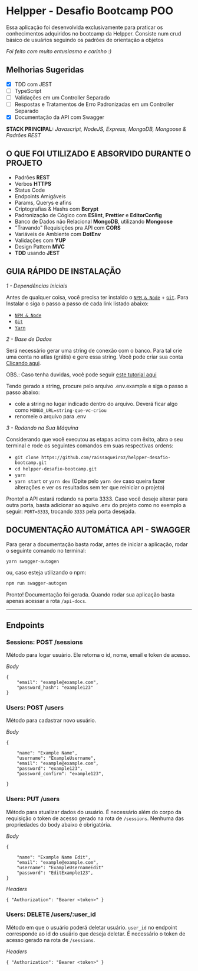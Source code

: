 # Helpper - Desafio Bootcamp POO

Essa aplicação foi desenvolvida exclusivamente para praticar os conhecimentos adquiridos no bootcamp da Helpper. Consiste num crud básico de usuários seguindo os padrões de orientação a objetos

_Foi feito com muito entusiasmo e carinho :)_

## Melhorias Sugeridas

- [X] TDD com JEST
- [ ] TypeScript
- [ ] Validações em um Controller Separado
- [ ] Respostas e Tratamentos de Erro Padronizadas em um Controller Separado
- [X] Documentação da API com Swagger

**STACK PRINCIPAL:** *Javascript, NodeJS, Express, MongoDB, Mongoose & Padrões REST*

## O QUE FOI UTILIZADO E ABSORVIDO DURANTE O PROJETO

- Padrões **REST**
- Verbos **HTTPS**
- Status Code
- Endpoints Amigáveis
- Params, Querys e afins
- Criptografias & Hashs com **Bcrypt**
- Padronização de Cógico com **ESlint**, **Prettier** e **EditorConfig**
- Banco de Dados não Relacional **MongoDB**, utilizando **Mongoose**
- "Travando" Requisições pra API com **CORS**
- Variáveis de Ambiente com **DotEnv**
- Validações com **YUP**
- Design Pattern **MVC**
- **TDD** usando **JEST**

## GUIA RÁPIDO DE INSTALAÇÃO

*1 - Dependências Iniciais*

Antes de qualquer coisa, você precisa ter instaldo o [`NPM & Node`](https://nodejs.org/en/) + [`Git`](https://git-scm.com/). Para Instalar o  siga o passo a passo de cada link listado abaixo:


- [`NPM & Node`](https://nodejs.org/en/)
- [`Git`](https://git-scm.com/)
- [`Yarn`](https://yarnpkg.com/)

*2 - Base de Dados*

Será necessário gerar uma string de conexão com o banco. Para tal crie uma conta no atlas (grátis) e gere essa string. Você pode criar sua conta [Clicando aqui](https://www.mongodb.com/cloud/atlas/register).

OBS.: Caso tenha duvidas, você pode seguir [este tutorial aqui](https://medium.com/reprogramabr/conectando-no-banco-de-dados-cloud-mongodb-atlas-bca63399693f)

Tendo gerado a string, procure pelo arquivo .env.example e siga o passo a passo abaixo:

- cole a string no lugar indicado dentro do arquivo. Deverá ficar algo como `MONGO_URL=string-que-vc-criou`
- renomeie o arquivo para .env

*3 - Rodando na Sua Máquina*

Considerando que você executou as etapas acima com êxito, abra o seu terminal e rode os seguintes comandos em suas respectivas ordens:

- `git clone https://github.com/raissaqueiroz/helpper-desafio-bootcamp.git`
- `cd helpper-desafio-bootcamp.git`
- `yarn`
- `yarn start` or `yarn dev` (Opite pelo `yarn dev` caso queira fazer alterações e ver os resultados sem ter que reiniciar o projeto)

Pronto! a API estará rodando na porta 3333. Caso você deseje alterar para outra porta, basta adicionar ao aquivo .env do projeto como no exemplo a seguir: `PORT=3333`, trocando `3333` pela porta desejada.


## DOCUMENTAÇÃO AUTOMÁTICA API - SWAGGER

Para gerar a documentação basta rodar, antes de iniciar a aplicação, rodar o seguinte comando no terminal:

````bash
yarn swagger-autogen
````

ou, caso esteja utilizando o npm:

```bash
npm run swagger-autogen
 ```

Pronto! Documentação foi gerada. Quando rodar sua aplicação basta apenas acessar a rota `/api-docs`.


---
## Endpoints
### Sessions: POST /sessions

Método para logar usuário. Ele retorna o id, nome, email e token de acesso.

*Body*
```
{
  	"email": "example@example.com",
  	"password_hash": "example123"
}

```

### Users: POST /users

Método para cadastrar novo usuário.

*Body*

```
{

	"name": "Example Name",
	"username": "ExampleUsername",
	"email": "example@example.com",
	"password": "example123",
	"password_confirm": "example123",

}

```

### Users: PUT /users

Método para atualizar dados do usuário. É necessário além do corpo da requisição o token de acesso gerado na rota de `/sessions`. Nenhuma das propriedades do body abaixo é obrigatória.

*Body*

```
{

	"name": "Example Name Edit",
	"email": "example@example.com",
	"username": "ExampleUsernameEdit"
	"password": "EditExample123",
}

```

*Headers*

```
{ "Authorization": "Bearer <token>" }

```


### Users: DELETE /users/:user_id

Método em que o usuário poderá deletar usuário. `user_id` no endpoint corresponde ao id do usuário que deseja deletar. É necessário o token de acesso gerado na rota de `/sessions`.

*Headers*

```
{ "Authorization": "Bearer <token>" }

```


